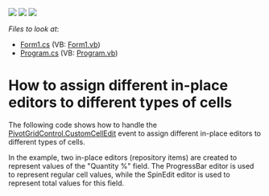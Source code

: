 <!-- default badges list -->
![](https://img.shields.io/endpoint?url=https://codecentral.devexpress.com/api/v1/VersionRange/128581578/17.1.3%2B)
[![](https://img.shields.io/badge/Open_in_DevExpress_Support_Center-FF7200?style=flat-square&logo=DevExpress&logoColor=white)](https://supportcenter.devexpress.com/ticket/details/T153888)
[![](https://img.shields.io/badge/📖_How_to_use_DevExpress_Examples-e9f6fc?style=flat-square)](https://docs.devexpress.com/GeneralInformation/403183)
<!-- default badges end -->
<!-- default file list -->
*Files to look at*:

* [Form1.cs](./CS/PivotGridControl_CustomCellEdit/Form1.cs) (VB: [Form1.vb](./VB/PivotGridControl_CustomCellEdit/Form1.vb))
* [Program.cs](./CS/PivotGridControl_CustomCellEdit/Program.cs) (VB: [Program.vb](./VB/PivotGridControl_CustomCellEdit/Program.vb))
<!-- default file list end -->
# How to assign different in-place editors to different types of cells


<p>The following code shows how to handle the <a href="https://documentation.devexpress.com/#WindowsForms/DevExpressXtraPivotGridPivotGridControl_CustomCellEdittopic">PivotGridControl.CustomCellEdit</a> event to assign different in-place editors to different types of cells.</p>
<p>In the example, two in-place editors (repository items) are created to represent values of the "Quantity %" field. The ProgressBar editor is used to represent regular cell values, while the SpinEdit editor is used to represent total values for this field.</p>

<br/>


